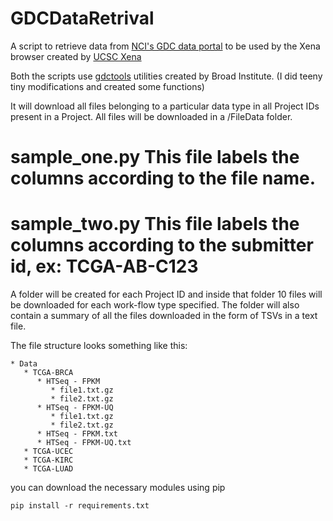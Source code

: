 # GDCDataRetrival
A script to retrieve data from [NCI's GDC data portal](https://portal.gdc.cancer.gov/) to be used by the Xena browser created by [UCSC Xena](http://xena.ucsc.edu/)

Both the scripts use [gdctools](https://github.com/broadinstitute/gdctools) utilities created by Broad Institute.
(I did teeny tiny modifications and created some functions)

It will download all files belonging to a particular data type in all Project IDs present in a Project.
All files will be downloaded in a /FileData folder. 

# sample_one.py This file labels the columns according to the file name.
# sample_two.py This file labels the columns according to the submitter id, ex: TCGA-AB-C123

A folder will be created for each Project ID and inside that folder 10 files will be downloaded for each
work-flow type specified. The folder will also contain a summary of all the files downloaded in the form
of TSVs in a text file.

The file structure looks something like this:
```
* Data  
   * TCGA-BRCA  
      * HTSeq - FPKM  
         * file1.txt.gz  
         * file2.txt.gz  
      * HTSeq - FPKM-UQ  
         * file1.txt.gz  
         * file2.txt.gz  
      * HTSeq - FPKM.txt  
      * HTSeq - FPKM-UQ.txt  
   * TCGA-UCEC  
   * TCGA-KIRC  
   * TCGA-LUAD  
```

you can download the necessary modules using pip
```
pip install -r requirements.txt
```
